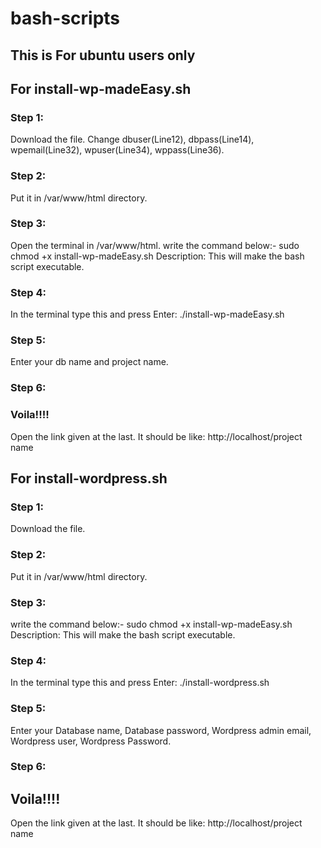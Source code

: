 # bash-scripts
## This is For ubuntu users only
## For install-wp-madeEasy.sh
### Step 1:
Download the file. Change dbuser(Line12), dbpass(Line14), wpemail(Line32), wpuser(Line34), wppass(Line36).
###  Step 2:
Put it in /var/www/html directory.
###  Step 3:
Open the terminal in /var/www/html.
write the command below:-
sudo chmod +x install-wp-madeEasy.sh
Description: This will make the bash script executable.
###  Step 4:
In the terminal type this and press Enter:
./install-wp-madeEasy.sh
###  Step 5:
Enter your db name and project name.
###  Step 6:
###  Voila!!!!
Open the link given at the last. It should be like: http://localhost/project name

## For install-wordpress.sh
###  Step 1:
Download the file.
###  Step 2:
Put it in /var/www/html directory.
###  Step 3:
write the command below:-
sudo chmod +x install-wp-madeEasy.sh
Description: This will make the bash script executable.
###  Step 4:
In the terminal type this and press Enter:
./install-wordpress.sh
###  Step 5:
Enter your Database name, Database password, Wordpress admin email, Wordpress user, Wordpress Password.
###  Step 6:
## Voila!!!!
Open the link given at the last. It should be like: http://localhost/project name

